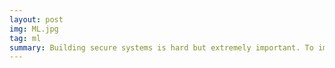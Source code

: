 ```yaml
---
layout: post
img: ML.jpg
tag: ml
summary: Building secure systems is hard but extremely important. To improve systems security, we are exploring both security attacks and defenses in various environments. Our current focus in systems security research is on hardware and networking security.
---
```

